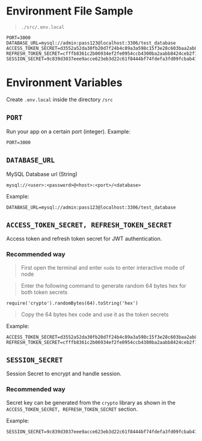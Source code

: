 # **Environment File Sample**

> `./src/.env.local`

```
PORT=3000
DATABASE_URL=mysql://admin:pass123@localhost:3306/test_database
ACCESS_TOKEN_SECRET=d3552a52da30fb20d7f24b4c89a3a598c15f3e28c603baa2ab8e20b88df043fa6cbcdd1cfbaa881f8ac6e4a2d7b54fc087124c696de87acbc8b9992407122b07
REFRESH_TOKEN_SECRET=cfffb8361c2b06934ef2fe0954ccb4300ba2aabb8424ceb2f104e29043461abaabe841e2665c531215b7f73104ac49e698ef6fce568e0912d15e1ebce8f41f1f
SESSION_SECRET=9c839d3037eee9acce623eb3d22c61f8444bf74fdefa3fd09fcbab4170ef64b9c9c143e5f5bce2e51663e2deab746eb791bf01fad07ee6058efec09e71c4a50e
```

# **Environment Variables**

Create `.env.local` inside the directory `/src`

## `PORT`

Run your app on a certain port (integer).
Example:

```
PORT=3000
```

## `DATABASE_URL`

MySQL Database url (String)

```
mysql://<user>:<password>@<host>:<port>/<database>
```

Example:

```
DATABASE_URL=mysql://admin:pass123@localhost:3306/test_database
```

## `ACCESS_TOKEN_SECRET, REFRESH_TOKEN_SECRET`

Access token and refresh token secret for JWT authentication.

### **Recommended way**

> First open the terminal and enter `node` to enter interactive mode of node

> Enter the following command to generate random 64 bytes hex for both token secrets

```
require('crypto').randomBytes(64).toString('hex')
```

> Copy the 64 bytes hex code and use it as the token secrets

Example:

```
ACCESS_TOKEN_SECRET=d3552a52da30fb20d7f24b4c89a3a598c15f3e28c603baa2ab8e20b88df043fa6cbcdd1cfbaa881f8ac6e4a2d7b54fc087124c696de87acbc8b9992407122b07
REFRESH_TOKEN_SECRET=cfffb8361c2b06934ef2fe0954ccb4300ba2aabb8424ceb2f104e29043461abaabe841e2665c531215b7f73104ac49e698ef6fce568e0912d15e1ebce8f41f1f
```

## `SESSION_SECRET`

Session Secret to encrypt and handle session.

### **Recommended way**

Secret key can be generated from the `crypto` library as shown in the `ACCESS_TOKEN_SECRET, REFRESH_TOKEN_SECRET` section.

Example:

```
SESSION_SECRET=9c839d3037eee9acce623eb3d22c61f8444bf74fdefa3fd09fcbab4170ef64b9c9c143e5f5bce2e51663e2deab746eb791bf01fad07ee6058efec09e71c4a50e
```
